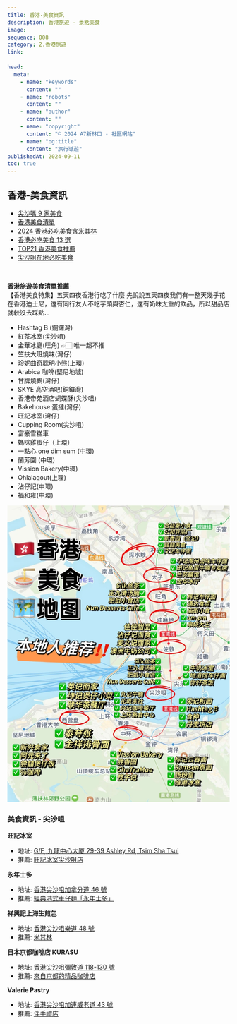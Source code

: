 ```yaml
---
title: 香港-美食資訊
description: 香港旅遊 - 景點美食
image:
sequence: 008
category: 2.香港旅遊
link:

head:
  meta:
    - name: "keywords"
      content: ""
    - name: "robots"
      content: ""
    - name: "author"
      content: ""
    - name: "copyright"
      content: "© 2024 A7新林口 - 社區網站"
    - name: "og:title"
      content: "旅行導遊"
publishedAt: 2024-09-11
toc: true
---
```


## 香港-美食資訊

- <a href="https://www.xiaohongshu.com/explore/66cda37b000000001d03a1d6?xsec_token=ABIwof0a5P_Yt_UdMbro9WaEDYslp-6mK1MXvaJbS7hDU=&xsec_source=pc_search&source=unknown">尖沙嘴 9 家美食</a>
- <a href="https://www.xiaohongshu.com/explore/65dea9200000000003036619?xsec_token=AB6L8UhOCDTEIkfMV3nOXSsDy4ELGbK1EVrZnQvTLDuM0=&xsec_source=pc_search&source=unknown">香港美食清單</a>
- <a href="https://bobby.tw/2024-02-13-2928/">2024 香港必吃美食含米其林</a>
- <a href="https://www.welcometw.com/%E9%A6%99%E6%B8%AF%E7%BE%8E%E9%A3%9F%E6%8E%A8%E8%96%A6/">香港必吃美食 13 選</a>
- <a href="https://markandhazyl.com/hongkong-food-guide/">TOP21 香港美食推薦</a>
- <a href="https://www.youtube.com/watch?v=qryEJxD4Mb0">尖沙咀在地必吃美食</a>

<br>

**香港旅遊美食清單推薦**  
【香港美食特集】五天四夜香港行吃了什麼
先說說五天四夜我們有一整天幾乎花在香港迪士尼，還有同行友人不吃芋頭與杏仁，還有奶味太重的飲品，所以甜品店就較沒去踩點...

- Hashtag B (銅鑼灣)
- 紅茶冰室(尖沙咀)
- 金華冰廳(旺角) 👉🏻 唯一超不推
- 竺扶大班燒味(灣仔)
- 珍妮曲奇聰明小熊(上環)
- Arabica 咖啡(堅尼地城)
- 甘牌燒鵝(灣仔)
- SKYE 高空酒吧(銅鑼灣)
- 香港帝苑酒店蝴蝶酥(尖沙咀)
- Bakehouse 蛋撻(灣仔)
- 旺記冰室(灣仔)
- Cupping Room(尖沙咀)
- 富豪雪糕車
- 媽咪雞蛋仔（上環）
- 一點心 one dim sum (中環)
- 蘭芳園 (中環)
- Vission Bakery(中環)
- Ohlalagout(上環)
- 沾仔記(中環)
- 福和雍(中環)

![v005-03.jpeg](/images/travel/v005-03.jpeg)

### 美食資訊 - 尖沙咀

**旺記冰室**

- 地址: <a href="https://www.google.com/maps/place/%E6%97%BA%E8%A8%98%E5%86%B0%E5%AE%A4+(%E5%B0%96%E6%B2%99%E5%92%80)/@22.2976397,114.1655578,16.41z/data=!3m1!5s0x340400f27b0fdabd:0xb2b7f06f41107bbf!4m6!3m5!1s0x3404005c7643c4fd:0xb00d30587435103e!8m2!3d22.2977626!4d114.1703145!16s%2Fg%2F11g8p06cl_?authuser=0&entry=ttu&g_ep=EgoyMDI0MDkxMS4wIKXMDSoASAFQAw%3D%3D">G/F, 九龍中心大廈 29-39 Ashley Rd, Tsim Sha Tsui</a>
- 推薦: <a href="https://sainteat.tw/%E6%97%BA%E8%A8%98%E5%86%B0%E5%AE%A4/">旺記冰室尖沙咀店</a>

**永年士多**

- 地址: <a href="https://www.google.com/maps/place/%E6%B0%B8%E5%B9%B4%E5%A3%AB%E5%A4%9A+(%E5%B0%96%E6%B2%99%E5%92%80)/@22.3003456,114.1705514,17z/data=!3m2!4b1!5s0x340400ec329652c9:0x7cfec96684521fbd!4m6!3m5!1s0x340400ec2e8038f5:0x76c04b768a50066f!8m2!3d22.3003407!4d114.1731317!16s%2Fg%2F11f0l0trv0?authuser=0&entry=ttu&g_ep=EgoyMDI0MDkxMS4wIKXMDSoASAFQAw%3D%3D">香港尖沙咀加拿分道 46 號</a>
- 推薦: <a href="https://chun214.pixnet.net/blog/post/355572218">經典港式車仔麵「永年士多」</a>

**祥興記上海生煎包**

- 地址: <a href="https://www.google.com/maps/place/Cheung+Hing+Kee+Shanghai+Pan+Fried+Buns/@22.2976638,114.1690625,17z/data=!3m1!4b1!4m6!3m5!1s0x340400ed885cd801:0x713bf1172e909d71!8m2!3d22.2976589!4d114.1716428!16s%2Fg%2F11cmf1tyzl?authuser=0&entry=ttu&g_ep=EgoyMDI0MDkxMS4wIKXMDSoASAFQAw%3D%3D">香港尖沙咀樂道 48 號</a>
- 推薦: <a href="https://guide.michelin.com/mo/zh_HK/article/dining-out/behind-the-bib-cheung-hing-kee">米其林</a>

**日本京都咖啡店 KURASU**

- 地址: <a href="https://www.google.com/maps/place/Kurasu/@22.3003538,114.1696002,17z/data=!3m1!4b1!4m6!3m5!1s0x340401806ef42eab:0x1020a21a5312b532!8m2!3d22.3003489!4d114.1721805!16s%2Fg%2F11y1n655v4?authuser=0&entry=ttu&g_ep=EgoyMDI0MDkxMS4wIKXMDSoASAFQAw%3D%3D">香港尖沙咀彌敦道 118-130 號</a>
- 推薦: <a href="https://aitravellive.com/%E5%B0%96%E6%B2%99%E5%92%80%E5%BF%85%E8%A8%AA%EF%BC%81%E4%BE%86%E8%87%AA%E4%BA%AC%E9%83%BD%E7%9A%84%E7%B2%BE%E5%93%81%E5%92%96%E5%95%A1%E5%BA%97%EF%BC%9Akurasu/">來自京都的精品咖啡店</a>

**Valerie Pastry**

- 地址: <a href="https://www.google.com/maps/place/Val%C3%A9rie+Pastry+%E5%B0%96%E6%B2%99%E5%92%80%E5%BA%97/@22.3003345,114.1723461,17z/data=!3m1!4b1!4m6!3m5!1s0x340401d9792daec5:0x5b04ec199023e4d0!8m2!3d22.3003296!4d114.1749264!16s%2Fg%2F11svrnwvpz?authuser=0&entry=ttu&g_ep=EgoyMDI0MDkxMS4wIKXMDSoASAFQAw%3D%3D">香港尖沙咀加連威老道 43 號</a>
- 推薦: <a href="https://www.valeriefood.com/pages/media-press-20230707?srsltid=AfmBOooaoKLS5cK7QOboBy3WL8NNWRRNaMuynKYH23Oa1J_Mir8CEPsu">伴手禮店</a>

